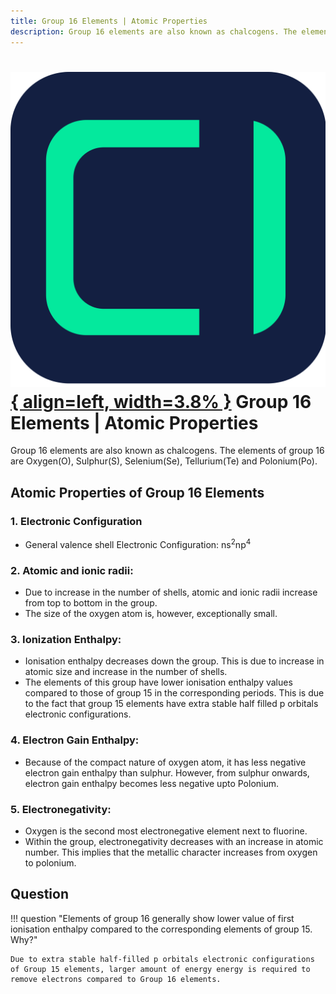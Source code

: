 ```yaml
---
title: Group 16 Elements | Atomic Properties
description: Group 16 elements are also known as chalcogens. The elements of group 16 are Oxygen(O), Sulphur(S), Selenium(Se), Tellurium(Te) and Polonium(Po). In this article, we will discuss atomic properties of group 16 elements like electronic configuration, atomic and ionic radii, ionisation enthalpy, electronic gain enthalpy and electronegativity.
---
```


# [![ChemistryEdu Logo](../../../images/favicon.svg){ align=left, width=3.8% }](../../../index.md)  Group 16 Elements | Atomic Properties

Group 16 elements are also known as chalcogens. The elements of group 16 are Oxygen(O), Sulphur(S), Selenium(Se), Tellurium(Te) and Polonium(Po).

## Atomic Properties of Group 16 Elements

### 1. Electronic Configuration

* General valence shell Electronic Configuration: ns<sup>2</sup>np<sup>4</sup>

### 2. Atomic and ionic radii:

* Due to increase in the number of shells, atomic and ionic radii increase from top to bottom in the group.
* The size of the oxygen atom is, however, exceptionally small.

### 3. Ionization Enthalpy:

* Ionisation enthalpy decreases down the group. This is due to increase in atomic size and increase in the number of shells.
* The elements of this group have lower ionisation enthalpy values compared to those of group 15 in the corresponding periods. This is due to the fact that group 15 elements have extra stable half filled p orbitals electronic configurations.

### 4. Electron Gain Enthalpy:

* Because of the compact nature of oxygen atom, it has less negative electron gain enthalpy than sulphur. However, from
  sulphur onwards, electron gain enthalpy becomes less negative upto Polonium.

### 5. Electronegativity:

* Oxygen is the second most electronegative element next to fluorine.
* Within the group, electronegativity decreases with an increase in atomic number. This implies that the metallic character increases from oxygen to polonium.

## Question

!!! question "Elements of group 16 generally show lower value of first ionisation enthalpy compared to the corresponding elements of group 15. Why?"

    Due to extra stable half-filled p orbitals electronic configurations of Group 15 elements, larger amount of energy energy is required to remove electrons compared to Group 16 elements.
